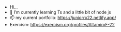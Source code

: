 - Hi...
- 🌱 I’m currently learning Ts and a little bit of node js 
- 📫 my current portfolio: https://juniorrx22.netlify.app/
- Exercism: https://exercism.org/profiles/AltamiroF-22

